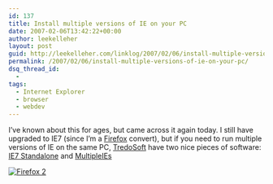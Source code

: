```yaml
---
id: 137
title: Install multiple versions of IE on your PC
date: 2007-02-06T13:42:22+00:00
author: leekelleher
layout: post
guid: http://leekelleher.com/linklog/2007/02/06/install-multiple-versions-of-ie-on-your-pc/
permalink: /2007/02/06/install-multiple-versions-of-ie-on-your-pc/
dsq_thread_id:
  - 
tags:
  - Internet Explorer
  - browser
  - webdev
---
```

I&#8217;ve known about this for ages, but came across it again today. I still have upgraded to IE7 (since I&#8217;m a [Firefox](http://www.spreadfirefox.com/?q=affiliates&id=192858&t=219) convert), but if you need to run multiple versions of IE on the same PC, [TredoSoft](http://tredosoft.com/) have two nice pieces of software: [IE7 Standalone](http://tredosoft.com/IE7_standalone) and [MultipleIEs](http://tredosoft.com/Multiple_IE)

[<img border="0" alt="Firefox 2" title="Firefox 2" src="http://sfx-images.mozilla.org/affiliates/Buttons/firefox2/ff2b80x15.gif" />](http://www.spreadfirefox.com/?q=affiliates&id=192858&t=219)